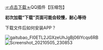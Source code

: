 
[☞点击下载☜](https://github.com/Monbius/employ/files/6427189/QQQ.zip)QQ插件【压缩包】

**初次加载“下载”页面可能会较慢，耐心等待**

下载文件后如何安装APP？

![gaitubao_Fl0ETL2JGXzeUhJgBj06IYcqs6RB](https://user-images.githubusercontent.com/82256583/117163870-a82ccb00-adf6-11eb-8000-1d02351b661a.jpg)
![Screenshot_20210505_230853](https://user-images.githubusercontent.com/82256583/117164636-62243700-adf7-11eb-96a5-284e56a2a6da.jpg)
